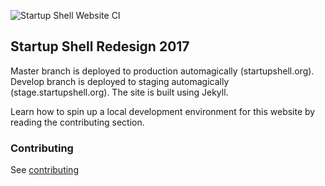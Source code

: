 ![Startup Shell Website CI](https://github.com/StartupShell/web-2017/workflows/Startup%20Shell%20Website%20CI/badge.svg?branch=master)

## Startup Shell Redesign 2017

Master branch is deployed to production automagically (startupshell.org). Develop branch is deployed to staging automagically (stage.startupshell.org). The site is built using Jekyll.

Learn how to spin up a local development environment for this website by reading the contributing section.

### Contributing

See [contributing](CONTRIBUTING.md)
